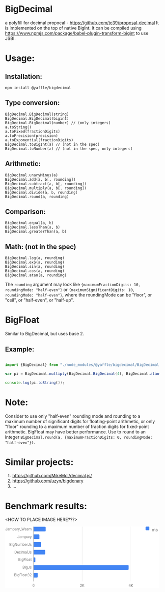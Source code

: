 # BigDecimal
a polyfill for decimal propocal - https://github.com/tc39/proposal-decimal
It is implemented on the top of native BigInt.
It can be compiled using https://www.npmjs.com/package/babel-plugin-transform-bigint to use JSBI.

# Usage:

## Installation:
`npm install @yaffle/bigdecimal`

## Type conversion:

    BigDecimal.BigDecimal(string)
    BigDecimal.BigDecimal(bigint)
    BigDecimal.BigDecimal(number) // (only integers)
    a.toString()
    a.toFixed(fractionDigits)
    a.toPrecision(precision)
    a.toExponential(fractionDigits)
    BigDecimal.toBigInt(a) // (not in the spec)
    BigDecimal.toNumber(a) // (not in the spec, only integers)


## Arithmetic:

    BigDecimal.unaryMinus(a)
    BigDecimal.add(a, b[, rounding])
    BigDecimal.subtract(a, b[, rounding])
    BigDecimal.multiply(a, b[, rounding])
    BigDecimal.divide(a, b, rounding)
    BigDecimal.round(a, rounding)

## Comparison:

    BigDecimal.equal(a, b)
    BigDecimal.lessThan(a, b)
    BigDecimal.greaterThan(a, b)

## Math: (not in the spec)

    BigDecimal.log(a, rounding)
    BigDecimal.exp(a, rounding)
    BigDecimal.sin(a, rounding)
    BigDecimal.cos(a, rounding)
    BigDecimal.atan(a, rounding)

The `rounding` argument may look like `{maximumFractionDigits: 10, roundingMode: "half-even"}` or `{maximumSignificantDigits: 10, roundingMode: "half-even"}`, where the roundingMode can be "floor", or "ceil", or "half-even", or "half-up".

# BigFloat
Similar to BigDecimal, but uses base 2.

## Example:
```javascript

import {BigDecimal} from "./node_modules/@yaffle/bigdecimal/BigDecimal.js";

var pi = BigDecimal.multiply(BigDecimal.BigDecimal(4), BigDecimal.atan(BigDecimal.BigDecimal(1), {maximumSignificantDigits: 1000, roundingMode: "half-even"}));

console.log(pi.toString());

```

# Note:
Consider to use only "half-even" rounding mode and rounding to a maximum number of significant digits for floating-point arithmetic,
or only "floor" rounding to a maximum number of fraction digits for fixed-point arithmetic.
BigFloat may have better performance.
Use to round to an integer `BigDecimal.round(a, {maximumFractionDigits: 0, roundingMode: "half-even"})`.


# Similar projects:
1. https://github.com/MikeMcl/decimal.js/
2. https://github.com/uzyn/bigdenary
3. ...

# Benchmark results:
<HOW TO PLACE IMAGE HERE???>

<svg width="500" height="200"><defs><filter x="-100%" y="-100%" width="300%" height="300%" id="rablfilter5"><feGaussianBlur in="SourceAlpha" stdDeviation="2"></feGaussianBlur><feOffset dx="0" dy="0"></feOffset><feComponentTransfer><feFuncA type="linear" slope="0"></feFuncA></feComponentTransfer><feMerge><feMergeNode></feMergeNode><feMergeNode in="SourceGraphic"></feMergeNode></feMerge></filter><filter x="-100%" y="-100%" width="300%" height="300%" id="rablfilter4"><feGaussianBlur in="SourceAlpha" stdDeviation="2"></feGaussianBlur><feOffset dx="0" dy="0"></feOffset><feComponentTransfer><feFuncA type="linear" slope="0.4"></feFuncA></feComponentTransfer><feMerge><feMergeNode></feMergeNode><feMergeNode in="SourceGraphic"></feMergeNode></feMerge></filter><filter x="-100%" y="-100%" width="300%" height="300%" id="rablfilter3"><feGaussianBlur in="SourceAlpha" stdDeviation="1"></feGaussianBlur><feOffset dx="0" dy="2"></feOffset><feComponentTransfer><feFuncA type="linear" slope="0.2"></feFuncA></feComponentTransfer><feMerge><feMergeNode></feMergeNode><feMergeNode in="SourceGraphic"></feMergeNode></feMerge></filter><filter x="-100%" y="-100%" width="300%" height="300%" id="rablfilter2"><feGaussianBlur in="SourceAlpha" stdDeviation="2"></feGaussianBlur><feOffset dx="0" dy="1"></feOffset><feComponentTransfer><feFuncA type="linear" slope="0.4"></feFuncA></feComponentTransfer><feMerge><feMergeNode></feMergeNode><feMergeNode in="SourceGraphic"></feMergeNode></feMerge></filter><filter x="-100%" y="-100%" width="300%" height="300%" id="rablfilter1"><feGaussianBlur in="SourceAlpha" stdDeviation="0"></feGaussianBlur><feOffset dx="0" dy="1"></feOffset><feComponentTransfer><feFuncA type="linear" slope="0.4"></feFuncA></feComponentTransfer><feMerge><feMergeNode></feMergeNode><feMergeNode in="SourceGraphic"></feMergeNode></feMerge></filter><clipPath id="rablfilter0"><rect x="92.5" y="0.5" width="317" height="178"></rect></clipPath></defs><g><rect x="0" y="0" width="500" height="200" fill="#ffffff" fill-opacity="1" stroke="#ffffff" stroke-opacity="0" stroke-width="0"></rect><rect x="457.71875" y="0.5" width="12" height="12" rx="2" ry="2" fill="#4285f4"></rect><text x="477.71875" y="15.703125" style="cursor: default; user-select: none; -webkit-font-smoothing: antialiased; font-family: Roboto;" fill="#757575" dx="0px">ms</text><rect x="92.5" y="0.5" width="317" height="178" fill="#ffffff" fill-opacity="1" stroke="#ffffff" stroke-opacity="0" stroke-width="1"></rect></g><g><line x1="92.5" x2="92.5" y1="0.5" y2="178.5" stroke="#9E9E9E" stroke-width="1"></line><line x1="251" x2="251" y1="0.5" y2="178.5" stroke="#E0E0E0" stroke-width="1"></line><line x1="409.5" x2="409.5" y1="0.5" y2="178.5" stroke="#E0E0E0" stroke-width="1"></line></g><g><path d="M 129.79201937359176 1 A 2 2 0 0 1 131.79201937359176 3 L 131.79201937359176 14.225563909774433 A 2 2 0 0 1 129.79201937359176 16.225563909774433 L 93 16.225563909774433 A 0 0 0 0 1 93 16.225563909774433 L 93 1 A 0 0 0 0 1 93 1 Z" fill="#4285f4" clip-path="url(#rablfilter0)"></path><path d="M 109.64005199882085 25.962406015037594 A 2 2 0 0 1 111.64005199882085 27.962406015037594 L 111.64005199882085 39.18796992481203 A 2 2 0 0 1 109.64005199882085 41.18796992481203 L 93 41.18796992481203 A 0 0 0 0 1 93 41.18796992481203 L 93 25.962406015037594 A 0 0 0 0 1 93 25.962406015037594 Z" fill="#4285f4" clip-path="url(#rablfilter0)"></path><path d="M 115.02061187454092 50.924812030075174 A 2 2 0 0 1 117.02061187454092 52.924812030075174 L 117.02061187454092 64.15037593984962 A 2 2 0 0 1 115.02061187454092 66.15037593984962 L 93 66.15037593984962 A 0 0 0 0 1 93 66.15037593984962 L 93 50.924812030075174 A 0 0 0 0 1 93 50.924812030075174 Z" fill="#4285f4" clip-path="url(#rablfilter0)"></path><path d="M 128.51827374917534 75.88721804511277 A 2 2 0 0 1 130.51827374917534 77.88721804511277 L 130.51827374917534 89.11278195488723 A 2 2 0 0 1 128.51827374917534 91.11278195488723 L 93 91.11278195488723 A 0 0 0 0 1 93 91.11278195488723 L 93 75.88721804511277 A 0 0 0 0 1 93 75.88721804511277 Z" fill="#4285f4" clip-path="url(#rablfilter0)"></path><path d="M 96.55141461515002 100.84962406015038 A 2 2 0 0 1 98.55141461515002 102.84962406015038 L 98.55141461515002 114.07518796992481 A 2 2 0 0 1 96.55141461515002 116.07518796992481 L 93 116.07518796992481 A 0 0 0 0 1 93 116.07518796992481 L 93 100.84962406015038 A 0 0 0 0 1 93 100.84962406015038 Z" fill="#4285f4" clip-path="url(#rablfilter0)"></path><path d="M 400.0434350044816 125.81203007518796 A 2 2 0 0 1 402.0434350044816 127.81203007518796 L 402.0434350044816 139.0375939849624 A 2 2 0 0 1 400.0434350044816 141.0375939849624 L 93 141.0375939849624 A 0 0 0 0 1 93 141.0375939849624 L 93 125.81203007518796 A 0 0 0 0 1 93 125.81203007518796 Z" fill="#4285f4" clip-path="url(#rablfilter0)"></path><path d="M 104.07585666666273 150.77443609022555 A 2 2 0 0 1 106.07585666666273 152.77443609022555 L 106.07585666666273 164 A 2 2 0 0 1 104.07585666666273 166 L 93 166 A 0 0 0 0 1 93 166 L 93 150.77443609022555 A 0 0 0 0 1 93 150.77443609022555 Z" fill="#4285f4" clip-path="url(#rablfilter0)"></path></g><g></g><g><text x="92.5" y="195.703125" style="cursor: default; user-select: none; -webkit-font-smoothing: antialiased; font-family: Roboto; font-size: 12px;" fill="#757575" dx="-3.369140625px">0</text><text x="251" y="195.703125" style="cursor: default; user-select: none; -webkit-font-smoothing: antialiased; font-family: Roboto; font-size: 12px;" fill="#757575" dx="-7.130859375px">2K</text><text x="409.5" y="195.703125" style="cursor: default; user-select: none; -webkit-font-smoothing: antialiased; font-family: Roboto; font-size: 12px;" fill="#757575" dx="-7.130859375px">4K</text><text x="86.5" y="12.608376409774436" style="cursor: default; user-select: none; -webkit-font-smoothing: antialiased; font-family: Roboto; font-size: 12px;" fill="#757575" dx="-85.869140625px">Jampary_Wasm</text><text x="86.5" y="37.572250939849624" style="cursor: default; user-select: none; -webkit-font-smoothing: antialiased; font-family: Roboto; font-size: 12px;" fill="#757575" dx="-46.76953125px">Jampary</text><text x="86.5" y="62.53612546992481" style="cursor: default; user-select: none; -webkit-font-smoothing: antialiased; font-family: Roboto; font-size: 12px;" fill="#757575" dx="-72.76171875px">BigNumberJs</text><text x="86.5" y="87.5" style="cursor: default; user-select: none; -webkit-font-smoothing: antialiased; font-family: Roboto; font-size: 12px;" fill="#757575" dx="-56.185546875px">DecimalJs</text><text x="86.5" y="112.46387453007517" style="cursor: default; user-select: none; -webkit-font-smoothing: antialiased; font-family: Roboto; font-size: 12px;" fill="#757575" dx="-43.951171875px">BigFloat</text><text x="86.5" y="137.42774906015035" style="cursor: default; user-select: none; -webkit-font-smoothing: antialiased; font-family: Roboto; font-size: 12px;" fill="#757575" dx="-29.923828125px">BigJs</text><text x="86.5" y="162.39162359022555" style="cursor: default; user-select: none; -webkit-font-smoothing: antialiased; font-family: Roboto; font-size: 12px;" fill="#757575" dx="-57.427734375px">BigFloat32</text></g><g></g><g></g><g></g></svg>


